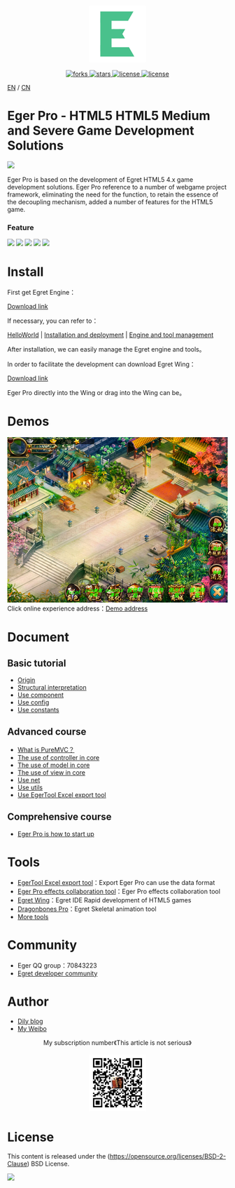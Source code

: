 <p align="center">
    <img src="./egerLogo.png"
         height="130">
</p>
<p align="center">
    <a href="https://github.com/dily3825002/EgerPro/network">
        <img src="https://img.shields.io/github/forks/dily3825002/EgerPro.svg"
             alt="forks">
    </a>
    <a href="https://github.com/dily3825002/EgerPro/stargazers">
        <img src="https://img.shields.io/github/stars/dily3825002/EgerPro.svg"
             alt="stars">
    </a>
    <a href="./LICENSE.md">
        <img src="https://img.shields.io/badge/license-New%20BSD-blue.svg"
             alt="license">
    </a>
    <a href="https://gitter.im/EgerPro/Lobby#">
        <img src="https://badges.gitter.im/Join Chat.svg"
             alt="license">
    </a>
</p>

[EN](README.md) / [CN](README_CN.md)

# Eger Pro - HTML5 HTML5 Medium and Severe Game Development Solutions
![](http://badges.github.io/stability-badges/dist/stable.svg)

Eger Pro is based on the development of Egret HTML5 4.x game development solutions. Eger Pro reference to a number of webgame project framework, eliminating the need for the function, to retain the essence of the decoupling mechanism, added a number of features for the HTML5 game. 

### Feature

![](https://img.shields.io/badge/PureMVC--brightgreen.svg)
![](https://img.shields.io/badge/EUI--yellow.svg)
![](https://img.shields.io/badge/商业级特效--orange.svg)
![](https://img.shields.io/badge/Excel数据导出--red.svg)
![](https://img.shields.io/badge/引入protobuf--blue.svg)

# Install

First get Egret Engine：

[Download link](https://egret.com/products/engine.html)<br/>

If necessary, you can refer to：<br/>

[HelloWorld](http://developer.egret.com/cn/github/egret-docs/Engine2D/getStarted/helloWorld/index.html) |
[Installation and deployment](http://developer.egret.com/cn/github/egret-docs/Engine2D/projectConfig/installation/index.html) |
[Engine and tool management](http://developer.egret.com/cn/github/egret-docs/Engine2D/projectConfig/launcherManager/index.html)<br/>

After installation, we can easily manage the Egret engine and tools。

In order to facilitate the development can download Egret Wing： 

[Download link](https://egret.com/products/wing.html)<br/>

Eger Pro directly into the Wing or drag into the Wing can be。

# Demos
![](./demoImg.jpg)
Click online experience address：[Demo address](http://eger.sinaapp.com/code/egerpro/)<br/>

# Document

## Basic tutorial

* [Origin](http://bbs.egret.com/thread-13953-1-1.html)
* [Structural interpretation](http://bbs.egret.com/forum.php?mod=viewthread&tid=13956&page=1&extra=#pid84088)
* [Use component](http://bbs.egret.com/forum.php?mod=viewthread&tid=13959&page=1&extra=#pid84115)
* [Use config](http://bbs.egret.com/thread-13961-1-1.html)
* [Use constants](http://bbs.egret.com/thread-13963-1-1.html)

## Advanced course

* [What is PureMVC？](http://bbs.egret.com/thread-13967-1-1.html)
* [The use of controller in core](http://bbs.egret.com/forum.php?mod=viewthread&tid=13984&page=1&extra=#pid84300)
* [The use of model in core](http://bbs.egret.com/forum.php?mod=viewthread&tid=13986&page=1&extra=#pid84309)
* [The use of view in core](http://bbs.egret.com/forum.php?mod=viewthread&tid=13987&page=1&extra=#pid84310)
* [Use net](http://bbs.egret.com/forum.php?mod=viewthread&tid=14001&page=1&extra=#pid84446)
* [Use utils](http://bbs.egret.com/forum.php?mod=viewthread&tid=14002&page=1&extra=#pid84447)
* [Use EgerTool Excel export tool](http://bbs.egret.com/forum.php?mod=viewthread&tid=14004&page=1&extra=#pid84450)

## Comprehensive course

* [Eger Pro is how to start up](http://bbs.egret.com/forum.php?mod=viewthread&tid=14005&page=1&extra=#pid84452)

# Tools

* [EgerTool Excel export tool](http://bbs.egret.com/forum.php?mod=viewthread&tid=14004&page=1&extra=#pid84450)：Export Eger Pro can use the data format
* [Eger Pro effects collaboration tool](http://bbs.egret.com/thread-2267-1-1.html)：Eger Pro effects collaboration tool
* [Egret Wing](http://www.egret.com/products/wing.html)：Egret IDE Rapid development of HTML5 games
* [Dragonbones Pro](http://dragonbones.com/cn/index.html)：Egret Skeletal animation tool
* [More tools](http://www.egret.com/products)

# Community

* Eger QQ group：70843223
* [Egret developer community](http://bbs.egret.com)

# Author

* [Dily blog](http://www.dilyblog.com/)<br />
* [My Weibo](http://weibo.com/1856526021/profile?topnav=1&wvr=6)<br />
<p align="center">
My subscription number《This article is not serious》<br/><br/>
    <img src="./wechat.jpg"
         height="130">
</p>

# License
This content is released under the (https://opensource.org/licenses/BSD-2-Clause) BSD License.

![](https://img.shields.io/badge/license-New%20BSD-blue.svg)
